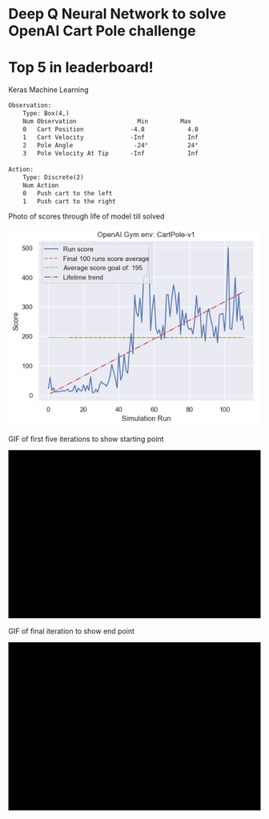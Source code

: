 # Deep Q Neural Network to solve OpenAI Cart Pole challenge

# Top 5 in leaderboard!

Keras Machine Learning

    Observation: 
        Type: Box(4,)
        Num	Observation                 Min         Max
        0	Cart Position             -4.8            4.8
        1	Cart Velocity             -Inf            Inf
        2	Pole Angle                 -24°           24°
        3	Pole Velocity At Tip      -Inf            Inf
        
    Action:
        Type: Discrete(2)
        Num	Action
        0	Push cart to the left
        1	Push cart to the right
        

Photo of scores through life of model till solved
<p align="center"><img src="outputs/scores.png" /></p>

GIF of first five iterations to show starting point
<p align="center"><img src="GIFs/FirstFiveIterations.gif" /></p>

GIF of final iteration to show end point
<p align="center"><img src="GIFs/RunningModelExample.gif" /></p>
